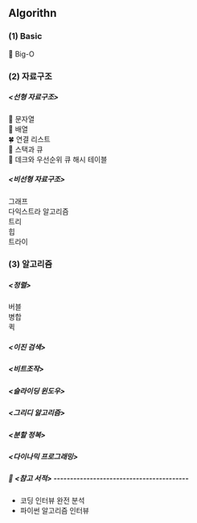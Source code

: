 ## Algorithn
### (1) Basic
🍎 Big-O  
### (2) 자료구조
##### <선형 자료구조>
🥕 문자열  
🍋 배열  
🍀 연결 리스트  
🧊 스택과 큐  
🪻 데크와 우선순위 큐
해시 테이블
##### <비선형 자료구조>
그래프  
다익스트라 알고리즘  
트리  
힙  
트라이  

### (3) 알고리즘
##### <정렬>
버블  
병합  
퀵  
##### <이진 검색>
##### <비트조작>
##### <슬라이딩 윈도우>
##### <그리디 알고리즘>
##### <분할 정복>
##### <다이나믹 프로그래밍>

##### 📒 <참고 서적> -----------------------------------------
* 코딩 인터뷰 완전 분석
* 파이썬 알고리즘 인터뷰

  
